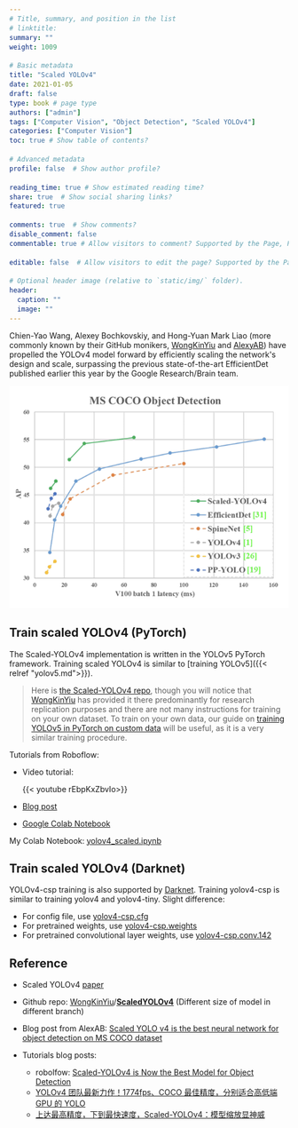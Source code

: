 ```yaml
---
# Title, summary, and position in the list
# linktitle: 
summary: ""
weight: 1009

# Basic metadata
title: "Scaled YOLOv4"
date: 2021-01-05
draft: false
type: book # page type
authors: ["admin"]
tags: ["Computer Vision", "Object Detection", "Scaled YOLOv4"]
categories: ["Computer Vision"]
toc: true # Show table of contents?

# Advanced metadata
profile: false  # Show author profile?

reading_time: true # Show estimated reading time?
share: true  # Show social sharing links?
featured: true

comments: true  # Show comments?
disable_comment: false
commentable: true # Allow visitors to comment? Supported by the Page, Post, and Docs content types.

editable: false  # Allow visitors to edit the page? Supported by the Page, Post, and Docs content types.

# Optional header image (relative to `static/img/` folder).
header:
  caption: ""
  image: ""
---
```


Chien-Yao Wang, Alexey Bochkovskiy, and Hong-Yuan Mark Liao (more commonly known by their GitHub monikers, [WongKinYiu](https://github.com/WongKinYiu) and [AlexyAB](https://github.com/AlexeyAB)) have propelled the YOLOv4 model forward by efficiently scaling the network's design and scale, surpassing the previous state-of-the-art EfficientDet published earlier this year by the Google Research/Brain team.

<img src="https://raw.githubusercontent.com/EckoTan0804/upic-repo/master/uPic/image.png" alt="img" style="zoom:80%;" />

## Train scaled YOLOv4 (PyTorch)

The Scaled-YOLOv4 implementation is written in the YOLOv5 PyTorch framework. Training scaled YOLOv4 is similar to [training YOLOv5]({{< relref "yolov5.md">}}). 

> Here is [t](https://github.com/WongKinYiu/ScaledYOLOv4/blob/yolov4-large/models/yolov4-csp.yaml)[he Scaled-YOLOv4 repo](https://github.com/WongKinYiu/ScaledYOLOv4/blob/yolov4-large/models/yolov4-csp.yaml), though you will notice that [WongKinYiu](https://github.com/WongKinYiu) has provided it there predominantly for research replication purposes and there are not many instructions for training on your own dataset. To train on your own data, our guide on [training YOLOv5 in PyTorch on custom data](https://blog.roboflow.com/how-to-train-yolov5-on-a-custom-dataset/) will be useful, as it is a very similar training procedure.

Tutorials from Roboflow:

- Video tutorial:

  {{< youtube rEbpKxZbvIo>}}

- [Blog post](https://blog.roboflow.com/how-to-train-scaled-yolov4/)

- [Google Colab Notebook](https://colab.research.google.com/drive/1LDmg0JRiC2N7_tx8wQoBzTB0jUZhywQr?usp=sharing)

My Colab Notebook: [yolov4_scaled.ipynb](https://colab.research.google.com/drive/1GfOzuMCpIcg1luILv7rehfY3Hk4p4SWc)

## Train scaled YOLOv4 (Darknet)

YOLOv4-csp training is also supported by [Darknet](https://github.com/AlexeyAB/darknet#pre-trained-models). Training yolov4-csp is similar to training yolov4 and yolov4-tiny. Slight difference:

- For config file, use [yolov4-csp.cfg](https://raw.githubusercontent.com/AlexeyAB/darknet/master/cfg/yolov4-csp.cfg)
- For pretrained weights, use [yolov4-csp.weights](https://github.com/AlexeyAB/darknet/releases/download/darknet_yolo_v4_pre/yolov4-csp.weights)
- For pretrained convolutional layer weights, use [yolov4-csp.conv.142](https://github.com/AlexeyAB/darknet/releases/download/darknet_yolo_v4_pre/yolov4-csp.conv.142)

## Reference

- Scaled YOLOv4 [paper](https://arxiv.org/abs/2011.08036)
- Github repo: [WongKinYiu](https://github.com/WongKinYiu)/**[ScaledYOLOv4](https://github.com/WongKinYiu/ScaledYOLOv4)** (Different size of model in different branch)
- Blog post from AlexAB: [Scaled YOLO v4 is the best neural network for object detection on MS COCO dataset](https://alexeyab84.medium.com/scaled-yolo-v4-is-the-best-neural-network-for-object-detection-on-ms-coco-dataset-39dfa22fa982)

- Tutorials blog posts:
  - robolfow: [Scaled-YOLOv4 is Now the Best Model for Object Detection](https://blog.roboflow.com/scaled-yolov4-tops-efficientdet/)
  - [YOLOv4 团队最新力作！1774fps、COCO 最佳精度，分别适合高低端 GPU 的 YOLO](https://bbs.cvmart.net/articles/3674)
  - [上达最高精度，下到最快速度，Scaled-YOLOv4：模型缩放显神威](https://zhuanlan.zhihu.com/p/299385758)

